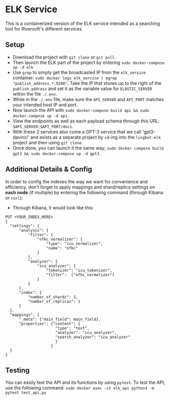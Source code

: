 # ELK Service

This is a containerized version of the ELK service intended as a searching tool for Riversoft's different services.

## Setup

- Download the project with `git clone` or `git pull`.
- Then launch the ELK part of the project by entering `sudo docker-compose up -d elk`
- Use `grep` to simply get the broadcasted IP from the `elk_service` container: `sudo docker logs elk_service | egrep "publish_address.*:9200"`.
  Take the IP that shows up to the right of the `publish_address` and set it as the variable value for `ELASTIC_SERVER` within the file `./.env`.
- While in the `./.env` file, make sure the `API_SERVER` and `API_PORT` matches your intended host IP and port.
- Now launch the API with `sudo docker-compose build api && sudo docker-compose up -d api`.
- View the endpoints as well as each payload schema through this URL: `$API_SERVER:$API_PORT/docs`.
- With these 2 services also come a GPT-3 service that we call 'gpt3-davinci' and exists as a separate project by `cd`-ing into the `lingbot-elk`
  project and then using `git clone`.
- Once done, you can launch it the same way; `sudo docker compose build gpt3 && sudo docker-compose up -d gpt3`.

## Additional Details & Config

In order to config the indexes the way we want for convenience and efficiency, don't forget to apply
mappings and shard/replica settings on **each node** (if multiple) by entering the following command (through Kibana or `curl`):

- Through Kibana, it would look like this:

```
PUT <YOUR_INDEX_HERE>
{
  "settings": {
      "analysis": {
          "filter": {
              "nfkc_normalizer": {
                  "type": "icu_normalizer",
                  "name": "nfkc"
              }
          },
          "analyzer": {
              "icu_analyzer": {
                  "tokenizer": "icu_tokenizer",
                  "filter":  ["nfkc_normalizer"]
              }
          }
      },
      "index": {
          "number_of_shards": 3,
          "number_of_replicas": 1
      }
  },
  "mappings": {
      "_meta": {"main_field": main_field},
      "properties": {"content": {
                      "type": "text",
                      "analyzer": "icu_analyzer",
                      "search_analyzer": "icu_analyzer"
                      }
                    }
  }
}
```

## Testing

You can easily test the API and its functions by using `pytest`.
To test the API, use the following command:
`sudo docker exec -it elk_api python3 -m pytest test_api.py`
